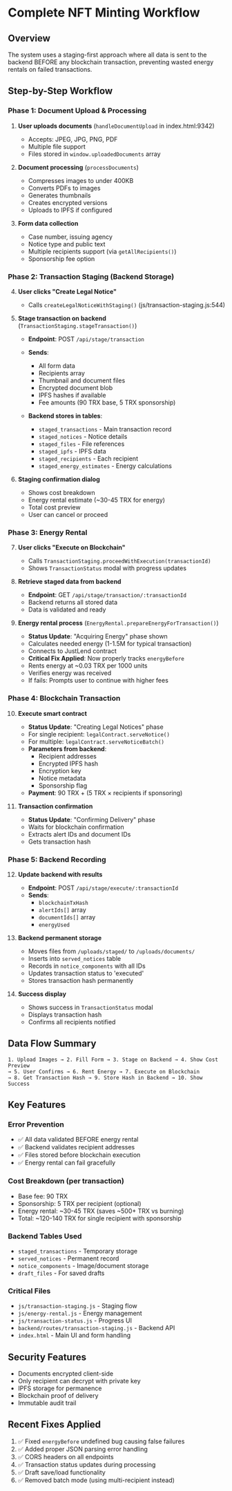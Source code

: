 # Complete NFT Minting Workflow

## Overview
The system uses a staging-first approach where all data is sent to the backend BEFORE any blockchain transaction, preventing wasted energy rentals on failed transactions.

## Step-by-Step Workflow

### Phase 1: Document Upload & Processing

1. **User uploads documents** (`handleDocumentUpload` in index.html:9342)
   - Accepts: JPEG, JPG, PNG, PDF
   - Multiple file support
   - Files stored in `window.uploadedDocuments` array

2. **Document processing** (`processDocuments`)
   - Compresses images to under 400KB
   - Converts PDFs to images
   - Generates thumbnails
   - Creates encrypted versions
   - Uploads to IPFS if configured

3. **Form data collection**
   - Case number, issuing agency
   - Notice type and public text
   - Multiple recipients support (via `getAllRecipients()`)
   - Sponsorship fee option

### Phase 2: Transaction Staging (Backend Storage)

4. **User clicks "Create Legal Notice"** 
   - Calls `createLegalNoticeWithStaging()` (js/transaction-staging.js:544)

5. **Stage transaction on backend** (`TransactionStaging.stageTransaction()`)
   - **Endpoint**: POST `/api/stage/transaction`
   - **Sends**:
     - All form data
     - Recipients array
     - Thumbnail and document files
     - Encrypted document blob
     - IPFS hashes if available
     - Fee amounts (90 TRX base, 5 TRX sponsorship)
   
   - **Backend stores in tables**:
     - `staged_transactions` - Main transaction record
     - `staged_notices` - Notice details
     - `staged_files` - File references
     - `staged_ipfs` - IPFS data
     - `staged_recipients` - Each recipient
     - `staged_energy_estimates` - Energy calculations

6. **Staging confirmation dialog**
   - Shows cost breakdown
   - Energy rental estimate (~30-45 TRX for energy)
   - Total cost preview
   - User can cancel or proceed

### Phase 3: Energy Rental

7. **User clicks "Execute on Blockchain"**
   - Calls `TransactionStaging.proceedWithExecution(transactionId)`
   - Shows `TransactionStatus` modal with progress updates

8. **Retrieve staged data from backend**
   - **Endpoint**: GET `/api/stage/transaction/:transactionId`
   - Backend returns all stored data
   - Data is validated and ready

9. **Energy rental process** (`EnergyRental.prepareEnergyForTransaction()`)
   - **Status Update**: "Acquiring Energy" phase shown
   - Calculates needed energy (1-1.5M for typical transaction)
   - Connects to JustLend contract
   - **Critical Fix Applied**: Now properly tracks `energyBefore`
   - Rents energy at ~0.03 TRX per 1000 units
   - Verifies energy was received
   - If fails: Prompts user to continue with higher fees

### Phase 4: Blockchain Transaction

10. **Execute smart contract** 
    - **Status Update**: "Creating Legal Notices" phase
    - For single recipient: `legalContract.serveNotice()`
    - For multiple: `legalContract.serveNoticeBatch()`
    - **Parameters from backend**:
      - Recipient addresses
      - Encrypted IPFS hash
      - Encryption key
      - Notice metadata
      - Sponsorship flag
    - **Payment**: 90 TRX + (5 TRX × recipients if sponsoring)

11. **Transaction confirmation**
    - **Status Update**: "Confirming Delivery" phase
    - Waits for blockchain confirmation
    - Extracts alert IDs and document IDs
    - Gets transaction hash

### Phase 5: Backend Recording

12. **Update backend with results**
    - **Endpoint**: POST `/api/stage/execute/:transactionId`
    - **Sends**:
      - `blockchainTxHash`
      - `alertIds[]` array
      - `documentIds[]` array
      - `energyUsed`

13. **Backend permanent storage**
    - Moves files from `/uploads/staged/` to `/uploads/documents/`
    - Inserts into `served_notices` table
    - Records in `notice_components` with all IDs
    - Updates transaction status to 'executed'
    - Stores transaction hash permanently

14. **Success display**
    - Shows success in `TransactionStatus` modal
    - Displays transaction hash
    - Confirms all recipients notified

## Data Flow Summary

```
1. Upload Images → 2. Fill Form → 3. Stage on Backend → 4. Show Cost Preview
→ 5. User Confirms → 6. Rent Energy → 7. Execute on Blockchain 
→ 8. Get Transaction Hash → 9. Store Hash in Backend → 10. Show Success
```

## Key Features

### Error Prevention
- ✅ All data validated BEFORE energy rental
- ✅ Backend validates recipient addresses
- ✅ Files stored before blockchain execution
- ✅ Energy rental can fail gracefully

### Cost Breakdown (per transaction)
- Base fee: 90 TRX
- Sponsorship: 5 TRX per recipient (optional)
- Energy rental: ~30-45 TRX (saves ~500+ TRX vs burning)
- Total: ~120-140 TRX for single recipient with sponsorship

### Backend Tables Used
- `staged_transactions` - Temporary storage
- `served_notices` - Permanent record
- `notice_components` - Image/document storage
- `draft_files` - For saved drafts

### Critical Files
- `js/transaction-staging.js` - Staging flow
- `js/energy-rental.js` - Energy management
- `js/transaction-status.js` - Progress UI
- `backend/routes/transaction-staging.js` - Backend API
- `index.html` - Main UI and form handling

## Security Features
- Documents encrypted client-side
- Only recipient can decrypt with private key
- IPFS storage for permanence
- Blockchain proof of delivery
- Immutable audit trail

## Recent Fixes Applied
1. ✅ Fixed `energyBefore` undefined bug causing false failures
2. ✅ Added proper JSON parsing error handling
3. ✅ CORS headers on all endpoints
4. ✅ Transaction status updates during processing
5. ✅ Draft save/load functionality
6. ✅ Removed batch mode (using multi-recipient instead)
